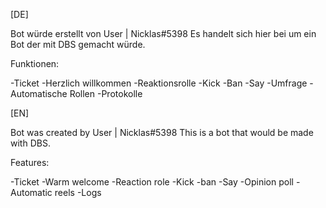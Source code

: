 [DE]

Bot würde erstellt von User | Nicklas#5398
Es handelt sich hier bei um ein Bot der  mit DBS gemacht würde.

Funktionen:

-Ticket
-Herzlich willkommen
-Reaktionsrolle
-Kick
-Ban
-Say
-Umfrage
-Automatische Rollen
-Protokolle 



[EN]

Bot was created by User | Nicklas#5398
This is a bot that would be made with DBS.

Features:

-Ticket
-Warm welcome
-Reaction role
-Kick
-ban
-Say
-Opinion poll
-Automatic reels
-Logs
